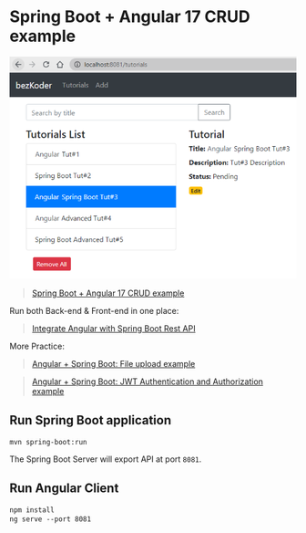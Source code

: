 # Spring Boot + Angular 17 CRUD example


![spring-boot-angular-17-example-crud.png](spring-boot-angular-17-example-crud.png)

> [Spring Boot + Angular 17 CRUD example](https://www.bezkoder.com/spring-boot-angular-17-crud/)

Run both Back-end & Front-end in one place:
> [Integrate Angular with Spring Boot Rest API](https://www.bezkoder.com/integrate-angular-12-spring-boot/)

More Practice:
> [Angular + Spring Boot: File upload example](https://www.bezkoder.com/angular-17-spring-boot-file-upload/)

> [Angular + Spring Boot: JWT Authentication and Authorization example](https://www.bezkoder.com/angular-17-spring-boot-jwt-auth/)

## Run Spring Boot application
```
mvn spring-boot:run
```
The Spring Boot Server will export API at port `8081`.

## Run Angular Client
```
npm install
ng serve --port 8081
```
